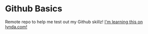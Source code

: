 Github Basics
===============

Remote repo to help me test out my Github skillz!
[I'm learning this on lynda.com!](http://www.lynda.com)


